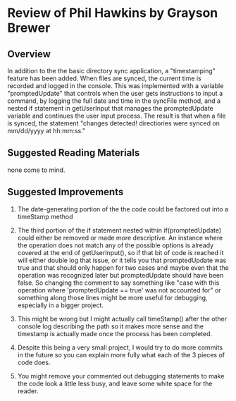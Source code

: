# Review of Phil Hawkins by Grayson Brewer

## Overview

In addition to the the basic directory sync application, a "timestamping" feature has been added. When files are synced, the current time is recorded and logged in the console. This was implemented with a variable "promptedUpdate" that controls when the user gets instructions to input a command, by logging the full date and time in the syncFile method, and a nested if statement in getUserInput that manages the promptedUpdate variable and continues the user input process. The result is that when a file is synced, the statement "changes detected! directiories were synced on mm/dd/yyyy at hh:mm:ss."

## Suggested Reading Materials

none come to mind.

## Suggested Improvements


1. The date-generating portion of the the code could be factored out into a timeStamp method

2. The third portion of the if statement nested within if(promptedUpdate) could either be removed or made more descriptive. An instance where the operation does not match any of the possible options is already covered at the end of getUserInput(), so if that bit of code is reached it will either double log that issue, or it tells you that promptedUpdate was true and that should only happen for two cases and maybe even that the operation was recognized later but promptedUpdate should have been false. So changing the comment to say something like "case with this operation where 'promptedUpdate == true' was not accounted for" or something along those lines might be more useful for debugging, especially in a bigger project.

3. This might be wrong but I might actually call timeStamp() after the other console log describing the path so it makes more sense and the timestamp is actually made once the process has been completed.

4. Despite this being a very small project, I would try to do more commits in the future so you can explain more fully what each of the 3 pieces of code does. 

5. You might remove your commented out debugging statements to make the code look a little less busy, and leave some white space for the reader. 